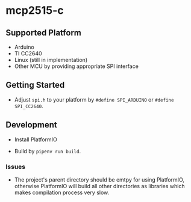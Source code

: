 # mcp2515-c

## Supported Platform

- Arduino
- TI CC2640
- Linux (still in implementation)
- Other MCU by providing appropriate SPI interface

## Getting Started

- Adjust ```spi.h``` to your platform by ```#define SPI_ARDUINO``` or ```#define SPI_CC2640```.

## Development

- Install PlatformIO

- Build by ```pipenv run build```.

### Issues

- The project's parent directory should be emtpy for using PlatformIO, otherwise PlatformIO will build all other directories as libraries which makes compilation process very slow.
